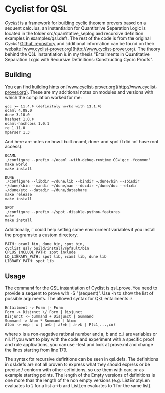 # Cyclist for QSL

*Cyclist* is a framework for building cyclic theorem provers based on a sequent calculus, an instantiation for Quantitative Separation Logic is located in the folder src/quantitative_seplog and recursive definition examples in examples/qsl.defs. The rest of the code is from the original *Cyclist* [Github repository](https://github.com/cyclist-org/cyclist) and additional information can be found on their website [www.cyclist-prover.org](http://www.cyclist-prover.org). The theory behind the QSL instantiation is in my thesis "Entailments in Quantitative Separation Logic with Recursive Definitions: Constructing Cyclic Proofs".

## Building

You can find building hints on [www.cyclist-prover.org](http://www.cyclist-prover.org). These are my additional notes on modules and versions with which the compilation worked for me:
```
gcc >= 11.4.0 (definitely works with 12.1.0)
ocaml 4.08.0
dune 3.10.0
hashset 1.0.0
ocaml-hashcons 1.0.1
re 1.11.0
mparser 1.3
```

And here are notes on how I built ocaml, dune, and spot (I did not have root access).
```
OCAML
./configure --prefix ~/ocaml -with-debug-runtime CC='gcc -fcommon'
make world
make install

DUNE
./configure --libdir ~/dune/lib --bindir ~/dune/bin --sbindir ~/dune/sbin --mandir ~/dune/man --docdir ~/dune/doc --etcdir ~/dune/etc --datadir ~/dune/datashare
make release
make install

SPOT
./configure --prefix ~/spot -disable-python-features
make
make install
```

Additionally, it could help setting some environment variables if you install the programs to a custom directory.
```
PATH: ocaml bin, dune bin, spot bin, cyclist_qsl/_build/install/default/bin
CPLUS_INCLUDE_PATH: spot include
LD_LIBRARY_PATH: spot lib, ocaml lib, dune lib
LIBRARY_PATH: spot lib
```

## Usage

The command for the QSL instantiation of Cyclist is qsl_prove. You need to provide a sequent to prove with -S "(sequent)". Use -h to show the list of possible arguments.
The allowed syntax for QSL entailments is
```
Entailment -> Form |- Form
Form -> Disjunct \/ Form | Disjunct
Disjunct -> Summand + Disjunct | Summand
Summand -> Atom * Summand | Atom
Atom -> emp | x | a=b | a!=b | a->b | P(c1,...,cn)
```
where x is a non-negative rational number and a, b and c_i are variables or nil.
If you want to play with the code and experiment with a specific proof and rule applications, you can use -test and look at prove.ml and change the lines starting from line 179.

The syntax for recursive definitions can be seen in qsl.defs.
The definitions in qsl.defs are not all proven to express what they should express or be precise / conform with other definitions, so use them with care or as example starting points. The length of the Empty versions of definitions is one more than the length of the non empty versions (e.g. ListEmptyLen evaluates to 2 for a list a->b and ListLen evaluates to 1 for the same list).

